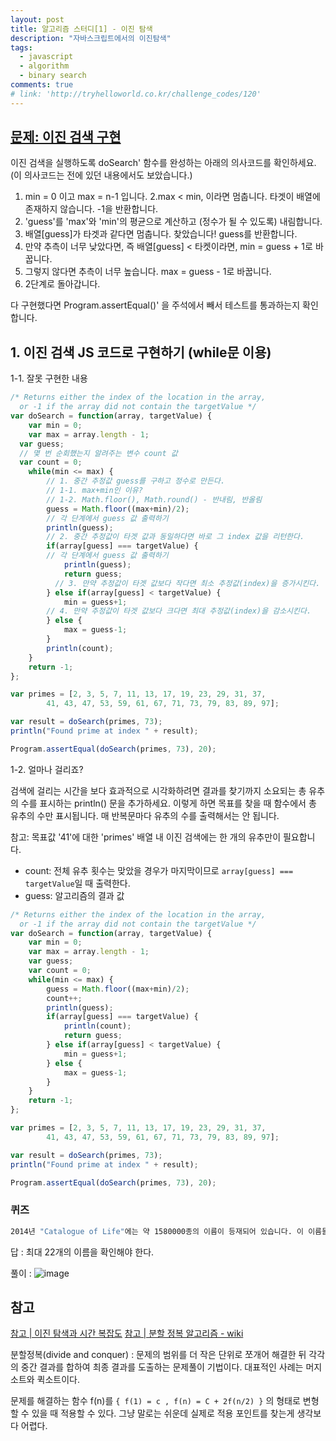 ```yaml
---
layout: post
title: 알고리즘 스터디[1] - 이진 탐색
description: "자바스크립트에서의 이진탐색"
tags:
  - javascript
  - algorithm
  - binary search
comments: true
# link: 'http://tryhelloworld.co.kr/challenge_codes/120'
---
```


## [문제: 이진 검색 구현](https://ko.khanacademy.org/computing/computer-science/algorithms/binary-search/p/challenge-binary-search)

이진 검색을 실행하도록 doSearch' 함수를 완성하는 아래의 의사코드를 확인하세요.(이 의사코드는 전에 있던 내용에서도 보았습니다.)
1. min = 0 이고 max = n-1 입니다.
2.max < min, 이라면 멈춥니다. 타겟이 배열에 존재하지 않습니다. -1을 반환합니다.
3. 'guess'를 'max'와 'min'의 평균으로 계산하고 (정수가 될 수 있도록) 내림합니다.
4. 배열[guess]가 타겟과 같다면 멈춥니다. 찾았습니다! guess를 반환합니다.
5. 만약 추측이 너무 낮았다면, 즉 배열[guess] < 타켓이라면, min = guess + 1로 바꿉니다.
6. 그렇지 않다면 추측이 너무 높습니다. max = guess - 1로 바꿉니다.
7. 2단계로 돌아갑니다.

다 구현했다면 Program.assertEqual()' 을 주석에서 빼서 테스트를 통과하는지 확인합니다.

## 1. 이진 검색 JS 코드로 구현하기 (while문 이용)

1-1. 잘못 구현한 내용

```javascript
/* Returns either the index of the location in the array,
  or -1 if the array did not contain the targetValue */
var doSearch = function(array, targetValue) {
	var min = 0;
	var max = array.length - 1;
  var guess;
  // 몇 번 순회했는지 알려주는 변수 count 값
  var count = 0;
    while(min <= max) {
        // 1. 중간 추정값 guess를 구하고 정수로 만든다.
        // 1-1. max+min인 이유?
        // 1-2. Math.floor(), Math.round() - 반내림, 반올림
        guess = Math.floor((max+min)/2);
        // 각 단계에서 guess 값 출력하기
        println(guess);
        // 2. 중간 추정값이 타겟 값과 동일하다면 바로 그 index 값을 리턴한다.
        if(array[guess] === targetValue) {
        // 각 단계에서 guess 값 출력하기
            println(guess);
            return guess;
          // 3. 만약 추정값이 타겟 값보다 작다면 최소 추정값(index)을 증가시킨다.
        } else if(array[guess] < targetValue) {
            min = guess+1;
        // 4. 만약 추정값이 타겟 값보다 크다면 최대 추정값(index)을 감소시킨다.
        } else {
            max = guess-1;
        }
        println(count);
    }
	return -1;
};

var primes = [2, 3, 5, 7, 11, 13, 17, 19, 23, 29, 31, 37, 
		41, 43, 47, 53, 59, 61, 67, 71, 73, 79, 83, 89, 97];

var result = doSearch(primes, 73);
println("Found prime at index " + result);

Program.assertEqual(doSearch(primes, 73), 20);
```

1-2. 얼마나 걸리죠?

검색에 걸리는 시간을 보다 효과적으로 시각화하려면 결과를 찾기까지 소요되는 총 유추의 수를 표시하는 println() 문을 추가하세요.
이렇게 하면 목표를 찾을 때 함수에서 총 유추의 수만 표시됩니다. 매 반복문마다 유추의 수를 출력해서는 안 됩니다.

참고: 목표값 '41'에 대한 'primes' 배열 내 이진 검색에는 한 개의 유추만이 필요합니다.


* count: 전체 유추 횟수는 맞았을 경우가 마지막이므로 `array[guess] === targetValue`일 때 출력한다.
* guess: 알고리즘의 결과 값

```javascript
/* Returns either the index of the location in the array,
  or -1 if the array did not contain the targetValue */
var doSearch = function(array, targetValue) {
	var min = 0;
	var max = array.length - 1;
    var guess;
    var count = 0;
    while(min <= max) {
        guess = Math.floor((max+min)/2);
        count++;
        println(guess);
        if(array[guess] === targetValue) {
            println(count);
            return guess;
        } else if(array[guess] < targetValue) {
            min = guess+1;
        } else {
            max = guess-1;
        }
    }
	return -1;
};

var primes = [2, 3, 5, 7, 11, 13, 17, 19, 23, 29, 31, 37, 
		41, 43, 47, 53, 59, 61, 67, 71, 73, 79, 83, 89, 97];

var result = doSearch(primes, 73);
println("Found prime at index " + result);

Program.assertEqual(doSearch(primes, 73), 20);

```

### 퀴즈

```bash
2014년 "Catalogue of Life"에는 약 1580000종의 이름이 등재되어 있습니다. 이 이름들을 배열 안에서 정렬한다면, 이진 검색을 활용하여 특정한 종의 이름을 찾을 때까지는 최악의 경우 몇 개의 이름을 확인해야 할까요?
```

답
: 최대 22개의 이름을 확인해야 한다.

풀이
:
![image](../../assets/images/study/binary_01.png)

## 참고

[참고 | 이진 탐색과 시간 복잡도](http://jwoop.tistory.com/9)
[참고 | 분할 정복 알고리즘 - wiki](https://ko.wikipedia.org/wiki/%EB%B6%84%ED%95%A0_%EC%A0%95%EB%B3%B5_%EC%95%8C%EA%B3%A0%EB%A6%AC%EC%A6%98)

분할정복(divide and conquer)
: 문제의 범위를 더 작은 단위로 쪼개어 해결한 뒤 각각의 중간 결과를 합하여 최종 결과를 도출하는 문제풀이 기법이다. 대표적인 사례는 머지소트와 퀵소트이다. 

문제를 해결하는 함수 f(n)를
 `{ f(1) = c , f(n) = C + 2f(n/2) }`
의 형태로 변형할 수 있을 때 적용할 수 있다. 그냥 말로는 쉬운데 실제로 적용 포인트를 찾는게 생각보다 어렵다.